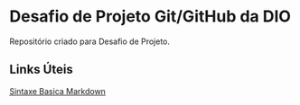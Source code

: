 # Desafio de Projeto  Git/GitHub  da DIO
Repositório criado para Desafio  de Projeto.

## Links Úteis
[Sintaxe Basica Markdown](https://www.markdownguide.org/basic-syntax/)
